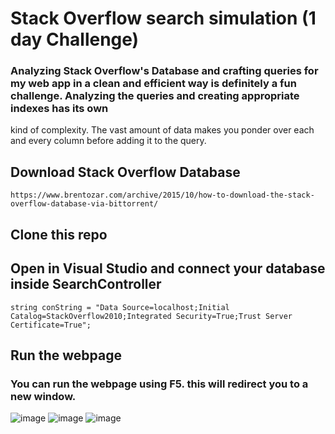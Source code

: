 # Stack Overflow search simulation (1 day Challenge)
### Analyzing Stack Overflow's Database and crafting queries for my web app in a clean and efficient way is definitely a fun challenge. Analyzing the queries and creating appropriate indexes has its own 
kind of complexity. The vast amount of data makes you ponder over each and every column before adding it to the query.

## Download Stack Overflow Database
```
https://www.brentozar.com/archive/2015/10/how-to-download-the-stack-overflow-database-via-bittorrent/
```

## Clone this repo

## Open in Visual Studio and connect your database inside SearchController
```
string conString = "Data Source=localhost;Initial Catalog=StackOverflow2010;Integrated Security=True;Trust Server Certificate=True";
```

## Run the webpage
### You can run the webpage using F5. this will redirect you to a new window.
![image](https://github.com/sheldonhenriques/StackOverflow/assets/32040506/73165b6f-3e1c-4c4e-beb2-acaa828ae0b1)
![image](https://github.com/sheldonhenriques/StackOverflow/assets/32040506/b8ccf33d-88d2-4725-bc34-95a7f4330148)
![image](https://github.com/sheldonhenriques/StackOverflow/assets/32040506/35b35647-a510-413f-8a37-1b218a7d319e)

